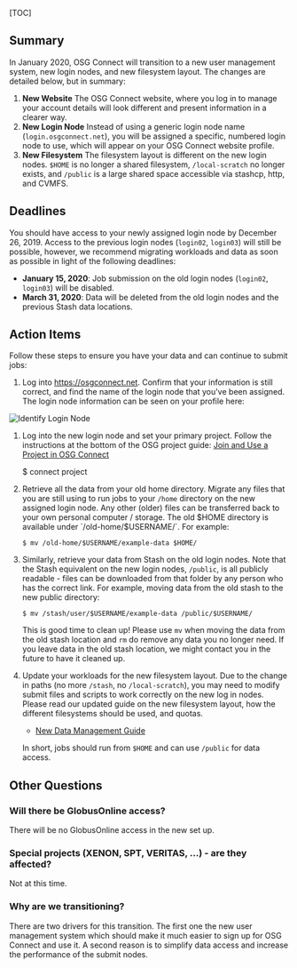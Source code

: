 [title]: - "Transitioning to a New Login Node"

[TOC]

## Summary

In January 2020, OSG Connect will transition to a new user management system, new login nodes, and new filesystem layout. The changes are detailed below, but in summary:

1. **New Website** The OSG Connect website, where you log in to manage your account details will look 
different and present information in a clearer way. 
1. **New Login Node** Instead of using a generic login node name (`login.osgconnect.net`), you will be assigned a 
specific, numbered login node to use, which will appear on your OSG Connect website profile. 
1. **New Filesystem** The filesystem layout is different on the new login nodes. `$HOME` is no longer a shared filesystem, `/local-scratch` no longer exists, and `/public` is a large shared space accessible via stashcp, http, and CVMFS.

## Deadlines

You should have access to your newly assigned login node by December 26, 2019. Access to 
the previous login nodes (`login02`, `login03`) will still be possible, however, we 
recommend migrating workloads and data as soon as possible in light of the following 
deadlines: 

* **January 15, 2020**: Job submission on the old login nodes (`login02`, `login03`) will be disabled. 
* **March 31, 2020**: Data will be deleted from the old login nodes and the previous Stash data locations. 

## Action Items

Follow these steps to ensure you have your data and can continue to submit jobs:

1. Log into https://osgconnect.net. Confirm that your information is still correct, 
and find the name of the login node that you've been assigned. The login node 
information can be seen on your profile here: 

![Identify Login Node](https://raw.githubusercontent.com/OSGConnect/connectbook/master/images/find_osgconnect_login_node.png "OSG Connect Profile")

1. Log into the new login node and set your primary project. Follow the instructions 
at the bottom of the OSG project guide: [Join and Use a Project in OSG Connect](12000065615)

      $ connect project

1. Retrieve all the data from your old home directory. Migrate any files that you are still using to run jobs to your `/home` directory on the new assigned login node. Any other (older) files can be transferred back to your own personal computer / storage. The old $HOME directory is available under `/old-home/$USERNAME/`. For example:
   
       $ mv /old-home/$USERNAME/example-data $HOME/

1. Similarly, retrieve your data from Stash on the old login nodes. Note that the Stash equivalent on the new login nodes, `/public`, is all publicly readable - files can be downloaded from that folder by any person who has the correct link. For example, moving data from the old stash to the new public directory:
   
       $ mv /stash/user/$USERNAME/example-data /public/$USERNAME/
   
   This is good time to clean up! Please use `mv` when moving the data from the old stash location and `rm` do remove any data you no longer need. If you leave data in the old stash location, we might contact you in the future to have it cleaned up.

1. Update your workloads for the new filesystem layout. Due to the change in paths (no 
more `/stash`, no `/local-scratch`), you may need to modify submit files and scripts 
to work correctly on the new log in nodes. Please read our updated guide on the new filesystem layout, how the different filesystems should be used, and quotas. 
   
      * [New Data Management Guide](12000002985)
   
   In short, jobs should run from `$HOME` and can use `/public` for data access.

## Other Questions

### Will there be GlobusOnline access? 

There will be no GlobusOnline access in the new set up. 

### Special projects (XENON, SPT, VERITAS, ...) - are they affected?

Not at this time.

### Why are we transitioning?

There are two drivers for this transition. The first one the new user management system which should make it much easier to sign up for OSG Connect and use it. A second reason is to simplify data access and increase the performance of the submit nodes.

 
